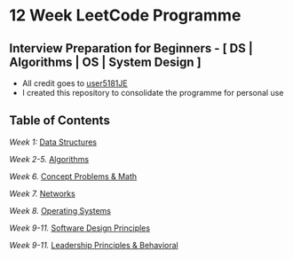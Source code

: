 # 12 Week LeetCode Programme
## Interview Preparation for Beginners - [ DS | Algorithms | OS | System Design ]
- All credit goes to [user5181JE](https://leetcode.com/discuss/general-discussion/698684/interview-preparation-for-beginners-ds-algorithms-os-system-design)
- I created this repository to consolidate the programme for personal use
## Table of Contents
*Week 1:* [Data Structures](https://github.com/aaronw4ng/12WeekLeetCode/tree/master/1.%20Data%20Structures) 

*Week 2-5.* [Algorithms](https://github.com/aaronw4ng/12WeekLeetCode/tree/master/1.%20Data%20Structures) 

*Week 6.* [Concept Problems & Math](https://github.com/aaronw4ng/12WeekLeetCode/tree/master/1.%20Data%20Structures) 

*Week 7.* [Networks](https://github.com/aaronw4ng/12WeekLeetCode/tree/master/1.%20Data%20Structures) 

*Week 8.* [Operating Systems](https://github.com/aaronw4ng/12WeekLeetCode/tree/master/1.%20Data%20Structures) 

*Week 9-11.* [Software Design Principles](https://github.com/aaronw4ng/12WeekLeetCode/tree/master/1.%20Data%20Structures) 

*Week 9-11.* [Leadership Principles & Behavioral](https://github.com/aaronw4ng/12WeekLeetCode/tree/master/1.%20Data%20Structures) 

